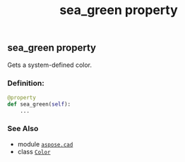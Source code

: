 ﻿---
title: sea_green property
second_title: Aspose.CAD for Python via .NET API References
description: 
type: docs
weight: 1420
url: /aspose.cad/color/sea_green/
is_root: false
---

## sea_green property


Gets a system-defined color.
### Definition:
```python
@property
def sea_green(self):
    ...
```

### See Also
* module [`aspose.cad`](../../)
* class [`Color`](/cad/python-net/aspose.cad/color)
